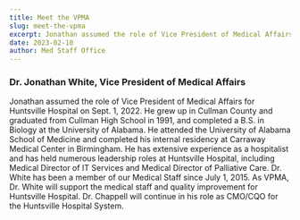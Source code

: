 ```yaml
---
title: Meet the VPMA
slug: meet-the-vpma
excerpt: Jonathan assumed the role of Vice President of Medical Affairs for Huntsville Hospital on Sept. 1, 2022. He grew up in Cullman County and graduated from Cullman High School in 1991, and and completed a B.S. in Biology
date: 2023-02-10
author: Med Staff Office
---
```


### Dr. Jonathan White, Vice President of Medical Affairs

Jonathan assumed the role of Vice President of Medical Affairs for Huntsville Hospital on Sept. 1, 2022. He grew up in Cullman County and graduated from Cullman High School in 1991, and completed a B.S. in Biology at the University of Alabama. He attended the University of Alabama School of Medicine and completed his internal residency at Carraway Medical Center in Birmingham. He has extensive experience as a hospitalist and has held numerous leadership roles at Huntsville Hospital, including Medical Director of IT Services and Medical Director of Palliative Care. Dr. White has been a member of our Medical Staff since July 1, 2015. As VPMA, Dr. White will support the medical staff and quality improvement for Huntsville Hospital. Dr. Chappell will continue in his role as CMO/CQO for the Huntsville Hospital System.

